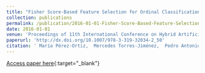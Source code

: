 ```yaml
---
title: "Fisher Score-Based Feature Selection for Ordinal Classification: ASocial Survey on Subjective Well-Being"
collection: publications
permalink: /publication/2016-01-01-Fisher-Score-Based-Feature-Selection-for-Ordinal-Classification-ASocial-Survey-on-Subjective-Well-Being
date: 2016-01-01
venue: 'Proceedings of 11th International Conference on Hybrid Artificial Intelligent Systems (HAIS2016)'
paperurl: 'http://dx.doi.org/10.1007/978-3-319-32034-2_50'
citation: ' María Pérez-Ortiz,  Mercedes Torres-Jiménez,  Pedro Antonio Gutiérrez,  Javier Sánchez-Monedero,  César Hervás-Martínez, &quot;Fisher Score-Based Feature Selection for Ordinal Classification: ASocial Survey on Subjective Well-Being.&quot; Proceedings of 11th International Conference on Hybrid Artificial Intelligent Systems (HAIS2016), Vol.9648, 2016, Seville (Spain), pp.597-608.'
---
```

[Access paper here](http://dx.doi.org/10.1007/978-3-319-32034-2_50){:target="_blank"}
